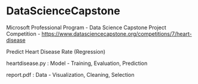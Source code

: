 # DataScienceCapstone
Microsoft Professional Program - Data Science Capstone Project Competition - https://www.datasciencecapstone.org/competitions/7/heart-disease

Predict Heart Disease Rate (Regression)

heartdisease.py : Model - Training, Evaluation, Prediction

report.pdf : Data - Visualization, Cleaning, Selection
